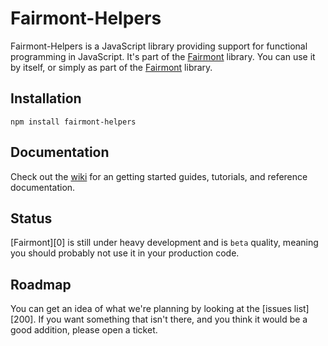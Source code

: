 # Fairmont-Helpers

Fairmont-Helpers is a JavaScript library providing support for functional programming in JavaScript. It's part of the [Fairmont][] library. You can use it by itself, or simply as part of the [Fairmont][] library.

## Installation

`npm install fairmont-helpers`

## Documentation

Check out the [wiki][] for an getting started guides, tutorials, and reference documentation.

## Status

[Fairmont][0] is still under heavy development and is `beta` quality, meaning you should probably not use it in your production code.

## Roadmap

You can get an idea of what we're planning by looking at the [issues list][200]. If you want something that isn't there, and you think it would be a good addition, please open a ticket.

[tickets]:https://github.com/pandastrike/fairmont/issues
[Fairmont]:https://github.com/pandastrike/fairmont
[wiki]:https://github.com/pandastrike/fairmont/wiki
